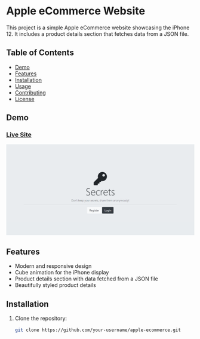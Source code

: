 # Apple eCommerce Website

This project is a simple Apple eCommerce website showcasing the iPhone 12. It includes a product details section that fetches data from a JSON file.

## Table of Contents

- [Demo](#demo)
- [Features](#features)
- [Installation](#installation)
- [Usage](#usage)
- [Contributing](#contributing)
- [License](#license)

## Demo

### [Live Site](https://secrets-app-9ox9.onrender.com/)

![SecretKeeper](https://github.com/ehasan8115/Secrets-Authentication/blob/master/public/images/secrets-home.png?raw=true)

## Features

- Modern and responsive design
- Cube animation for the iPhone display
- Product details section with data fetched from a JSON file
- Beautifully styled product details

## Installation

1. Clone the repository:

   ```bash
   git clone https://github.com/your-username/apple-ecommerce.git
